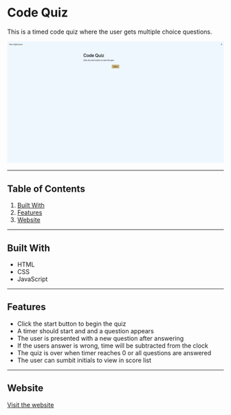 # Code Quiz

This is a timed code quiz where the user gets multiple choice questions.

![Code Quiz website snapshot](./Assets/screenshot.png)

---

## Table of Contents

1. [Built With](#Built-With)
2. [Features](#Features)
3. [Website](#Website)

---

## Built With

* HTML
* CSS
* JavaScript

---

## Features

* Click the start button to begin the quiz
* A timer should start and and a question appears
* The user is presented with a new question after answering
* If the users answer is wrong, time will be subtracted from the clock
* The quiz is over when timer reaches 0 or all questions are answered
* The user can sumbit initials to view in score list

---

## Website

[Visit the website](https://samersaemeldahr.github.io/Code-Quiz/)